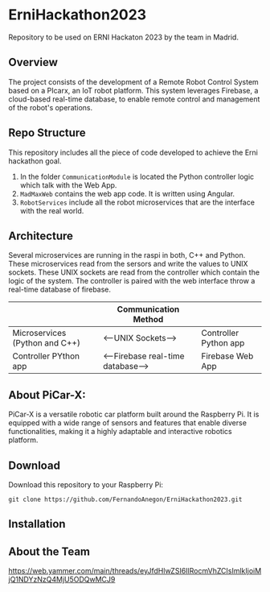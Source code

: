 # ErniHackathon2023
Repository to be used on ERNI Hackaton 2023 by the team in Madrid.

## Overview
The project consists of the development of a Remote Robot Control System based on a PIcarx, an IoT robot platform. This system leverages Firebase, a cloud-based real-time database, to enable remote control and management of the robot's operations.

## Repo Structure
This repository includes all the piece of code developed to achieve the Erni hackathon goal.
1. In the folder `CommunicationModule` is located the Python controller logic which talk with the Web App.
2. `MadMaxWeb` contains the web app code. It is written using Angular.
3. `RobotServices` include all the robot microservices that are the interface with the real world.

## Architecture

Several microservices are running in the raspi in both, C++ and Python. These microservices read from the sersors and write the values to UNIX sockets. These UNIX sockets are read from the controller which contain the logic of the system. The controller is paired with the web interface throw a real-time database of firebase.

||Communication Method||
|---------------------------------|-----------------------------------|-----------------------|
| Microservices  (Python and C++) | <--UNIX Sockets-->                | Controller Python app |
| Controller PYthon app           | <--Firebase real-time database--> | Firebase Web App      |

## About PiCar-X:
PiCar-X is a versatile robotic car platform built around the Raspberry Pi. It is equipped with a wide range of sensors and features that enable diverse functionalities, making it a highly adaptable and interactive robotics platform.

## Download
Download this repository to your Raspberry Pi:

```shell
git clone https://github.com/FernandoAnegon/ErniHackathon2023.git
```
## Installation


## About the Team
https://web.yammer.com/main/threads/eyJfdHlwZSI6IlRocmVhZCIsImlkIjoiMjQ1NDYzNzQ4MjU5ODQwMCJ9
